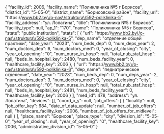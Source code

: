{
    "facility_id": 2006,
    "facility_name": "Поликлиника №5 г Борисов",
    "district_id": "5-05-0",
    "district_name": "Борисовский район",
    "facility_url": "https:\/\/www.bb2.by\/o-nas\/struktura\/592-poliklinika-5",
    "facility_address": "ул. Лопатина",
    "title": "Поликлиника №5 г Борисов",
    "facility_type": null,
    "ap_1": "170",
    "name": "Поликлиника №5 г Борисов",
    "state": "public institution",
    "stats": [
        {
            "url": "https:\/\/www.bb2.by\/o-nas\/struktura\/592-poliklinika-5",
            "dep_name": "отделение общей практики",
            "date_year": "2023",
            "num_beds_dep": 0,
            "num_deps_year": 2,
            "num_doctors_dep": 9,
            "num_doctors_med": 0,
            "year_of_closing": "city",
            "year_of_opening": "0",
            "num_nurse_in_hosp": null,
            "total_nub_staf_hosp": null,
            "beds_in_hospital_key": 2480,
            "num_beds_facility_year": 0,
            "healthcare_facility_key": 2006
        },
        {
            "url": "https:\/\/www.bb2.by\/o-nas\/struktura\/592-poliklinika-6",
            "dep_name": "педиатрическое отделение",
            "date_year": "2023",
            "num_beds_dep": 0,
            "num_deps_year": 2,
            "num_doctors_dep": 3,
            "num_doctors_med": 0,
            "year_of_closing": "city",
            "year_of_opening": "0",
            "num_nurse_in_hosp": null,
            "total_nub_staf_hosp": null,
            "beds_in_hospital_key": 2481,
            "num_beds_facility_year": 0,
            "healthcare_facility_key": 2006
        }
    ],
    "med_id": 478,
    "address": "ул. Лопатина",
    "devices": [],
    "coord_x_y": null,
    "job_offers": [
        {
            "locality": null,
            "job_offer_key": 684,
            "date_of_data_update": null,
            "number_of_job_offers": null,
            "healthcare_facility_key": 2006,
            "number_of_job_offers_for_midlevel": null
        }
    ],
    "place_name": "Борисов",
    "place_type": "city",
    "division_id": "5-05-0",
    "year_of_closing": null,
    "year_of_opening": "0",
    "healthcare_facility_key": 2006,
    "administrative_division_id": "5-05-0"
}